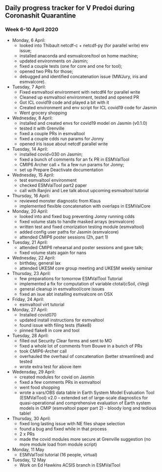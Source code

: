 ## Daily progress tracker for V Predoi during Coronashit Quarantine
### Week 6-10 April 2020
- Monday, 6 April:
  - looked into Thibault netcdf-c + netcdf-py (for parallel write) env issue;
  - installed anaconda and esmvalcore/tool on home machine;
  - updated environments on Jasmin;
  - fixed a couple tests (one for core and one for tool);
  - opened two PRs for those;
  - debugged and identified concatenation issue (MWJury, iris and esmvalcore).
- Tuesday, 7 April:
  - Fixed esmvaltool environment with netcdf4 for parallel write
  - Cleaned up esmvaltool environment, tested and opened PR
  - Got ICL covid19 code and played a bit with it
  - Created environment and env script for ICL covid19 code for Jasmin
  - Went grocery shopping
- Wednesday, 8 April:
  - installed and created envs for covid19 model on Jasmin (v0.1.0)
  - tested it with Grenville
  - fixed a couple PRs in esmvaltool
  - fixed a couple cdds run params for Jonny
  - opened iris issue about netcdf parallel write
- Tuesday, 14 April:
  - installed covid=030 on Jasmin;
  - fixed a bunch of comments for an fx PR in ESMValTool
  - CMIP6 Archer call + fix a few run params for Jonny;
  - set up Prepare Deactivate documentation
- Wednesday, 15 April:
  - test esmvaltool environment
  - checked ESMValTool part2 paper
  - call with Ranjini and Lee talk about upcoming esmvaltool tutorial
- Thursday, 16 April:
  - reviewed monster diagnostic from Klaus
  - implemented flexible concatenation with overlaps in ESMValCore
- Monday, 20 April:
  - looked into and fixed bug preventing Jonny running cdds
  - fixed volume stats to handle masked arrays (esmvalcore)
  - written test and fixed cmorization testing module (esmvaltool)
  - added config user paths for Jasmin (esmvalcore)
  - attended CMIP6 poster sessions (2h, part 1)
- Tuesday, 21 April:
  - attended CMIP6 rehearsal and poster sessions and gave talk;
  - fixed volume stats again for nans
- Wednesday, 22 April:
  - birthday, general lax
  - attended UKESM core group meeting and UKESM weekly seminar
- Thursday, 23 April:
  - few preparations for tomorrow ESMValTool Tutorial
  - implemented a fix for computation of variable ctotal(cSoil, cVeg)
  - general cleanup in esmvaltool/core issues
  - fixed an isue abt installing esmvalcore on OSX
- Friday, 24 April:
  - esmvaltool virt tutorial
- Monday, 27 April:
  - Installed covid070
  - updated install instructions for esmvaltool
  - found issue with filing tests (flake8)
  - pinned flake8 in core and tool
- Tuesday, 28 April:
  - filled out Security Clear forms and sent to MO
  - fixed a whole lot of comments from Bouwe in a bunch of PRs
  - took CMIP6-Archer call
  - overhauled the overhaul of concatenation (better streamlined) and tested
  - wrote extra test for above item
- Wedensday, 29 April:
  - created modules for covid on Jasmin
  - fixed a few comments PRs in esmvaltool
  - went food shopping
  - wrote a vars/OBS data table in Earth System Model Evaluation Tool (ESMValTool) v2.0 – extended set of large-scale diagnostics for quasi-operational and comprehensive evaluation of Earth system models in CMIP (esmvaltool paper part 2) - bloody long and tedious table!
- Thursday, 30 April:
  - fixed long lasting issue with NE files shape selection
  - found a bug and fixed while in that process
  - 2 x PRs
  - made the covid modules more secure at Grenville suggestion (no more module load
    from module script)
- Monday, 11 May
  - ESMValTool tutorial (16 people, virtual)
- Tuesday, 12 May
  - Work on Ed Hawkins ACSIS branch in ESMValTool
